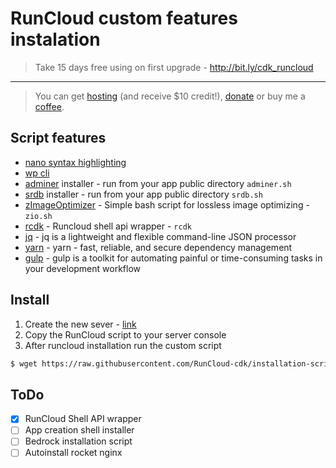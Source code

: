 # RunCloud custom features instalation
> Take 15 days free using on first upgrade - http://bit.ly/cdk_runcloud
___
> You can get [hosting](http://bit.ly/do_cdk) (and receive $10 credit!), [donate](https://www.paypal.me/cdkdev) or buy me a [coffee](https://www.buymeacoffee.com/cdk).

## Script features
* [nano syntax highlighting](https://github.com/scopatz/nanorc)
* [wp cli](https://wp-cli.org)
* [adminer](https://github.com/vrana/adminer) installer - run from your app public directory  `adminer.sh`
* [srdb](https://github.com/interconnectit/Search-Replace-DB) installer - run from your app public directory  `srdb.sh`
* [zImageOptimizer](https://github.com/zevilz/zImageOptimizer) - Simple bash script for lossless image optimizing - `zio.sh` 
* [rcdk](https://github.com/RunCloud-cdk/shell-api-wrapper) - Runcloud shell api wrapper - `rcdk` 
* [jq](https://github.com/stedolan/jq) - jq is a lightweight and flexible command-line JSON processor
* [yarn](https://yarnpkg.com/en) - yarn - fast, reliable, and secure dependency management
* [gulp](https://gulpjs.com) - gulp is a toolkit for automating painful or time-consuming tasks in your development workflow

## Install
1. Create the new sever - [link](https://manage.runcloud.io/servers/create)
2. Copy the RunCloud script to your server console
3. After runcloud installation run the custom script
```Bash
$ wget https://raw.githubusercontent.com/RunCloud-cdk/installation-script/master/script.sh -O- | sh
```

## ToDo
- [X] RunCloud Shell API wrapper
- [ ] App creation shell installer
- [ ] Bedrock installation script
- [ ] Autoinstall rocket nginx
